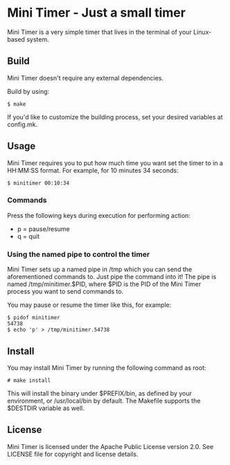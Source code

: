 # Mini Timer - Just a small timer

Mini Timer is a very simple timer that lives in the terminal of your 
Linux-based system.

## Build
Mini Timer doesn't require any external dependencies.

Build by using:

```
$ make
```

If you'd like to customize the building process, set your desired variables at 
config.mk.

## Usage
Mini Timer requires you to put how much time you want set the timer to in a 
HH:MM:SS format. For example, for 10 minutes 34 seconds:

```
$ minitimer 00:10:34
```

### Commands
Press the following keys during execution for performing action:

* p = pause/resume
* q = quit

### Using the named pipe to control the timer
Mini Timer sets up a named pipe in /tmp which you can send the aforementioned 
commands to. Just pipe the command into it! The pipe is named 
/tmp/minitimer.$PID, where $PID is the PID of the Mini Timer process you want 
to send commands to.

You may pause or resume the timer like this, for example:

```
$ pidof minitimer
54738
$ echo 'p' > /tmp/minitimer.54738 
```

## Install
You may install Mini Timer by running the following command as root:

```
# make install
```

This will install the binary under $PREFIX/bin, as defined by your environment,
 or /usr/local/bin by default. The Makefile supports the $DESTDIR variable as 
well.

## License
Mini Timer is licensed under the Apache Public License version 2.0. See LICENSE
 file for copyright and license details.

